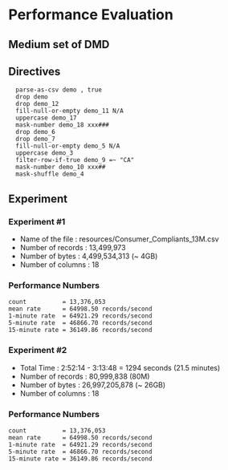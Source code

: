 # Performance Evaluation

## Medium set of DMD

## Directives

```
  parse-as-csv demo , true
  drop demo
  drop demo_12
  fill-null-or-empty demo_11 N/A
  uppercase demo_17
  mask-number demo_18 xxx###
  drop demo_6
  drop demo_7
  fill-null-or-empty demo_5 N/A
  uppercase demo_3
  filter-row-if-true demo_9 =~ "CA"
  mask-number demo_10 xxx##
  mask-shuffle demo_4
```

## Experiment
### Experiment #1

* Name of the file : resources/Consumer_Compliants_13M.csv
* Number of records : 13,499,973
* Number of bytes : 4,499,534,313 (~ 4GB)
* Number of columns : 18

### Performance Numbers

```
count          = 13,376,053
mean rate      = 64998.50 records/second
1-minute rate  = 64921.29 records/second
5-minute rate  = 46866.70 records/second
15-minute rate = 36149.86 records/second
```

### Experiment #2
* Total Time : 2:52:14 - 3:13:48 = 1294 seconds (21.5 minutes)
* Number of records : 80,999,838 (80M)
* Number of bytes : 26,997,205,878 (~ 26GB)
* Number of columns : 18

### Performance Numbers
```
count          = 13,376,053
mean rate      = 64998.50 records/second
1-minute rate  = 64921.29 records/second
5-minute rate  = 46866.70 records/second
15-minute rate = 36149.86 records/second
```
